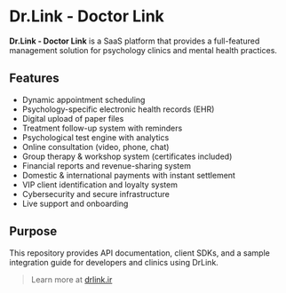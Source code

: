 # Dr.Link - Doctor Link

**Dr.Link - Doctor Link** is a SaaS platform that provides a full-featured management solution for psychology clinics and mental health practices.

## Features

- Dynamic appointment scheduling
- Psychology-specific electronic health records (EHR)
- Digital upload of paper files
- Treatment follow-up system with reminders
- Psychological test engine with analytics
- Online consultation (video, phone, chat)
- Group therapy & workshop system (certificates included)
- Financial reports and revenue-sharing system
- Domestic & international payments with instant settlement
- VIP client identification and loyalty system
- Cybersecurity and secure infrastructure
- Live support and onboarding

## Purpose

This repository provides API documentation, client SDKs, and a sample integration guide for developers and clinics using DrLink.

> Learn more at [drlink.ir](https://www.drlink.ir)
